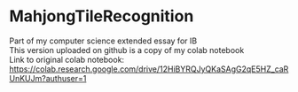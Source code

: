 # MahjongTileRecognition
Part of my computer science extended essay for IB  <br />
This version uploaded on github is a copy of my colab notebook  <br />
Link to original colab notebook: https://colab.research.google.com/drive/12HiBYRQJyQKaSAgG2qE5HZ_caRUnKUJm?authuser=1
